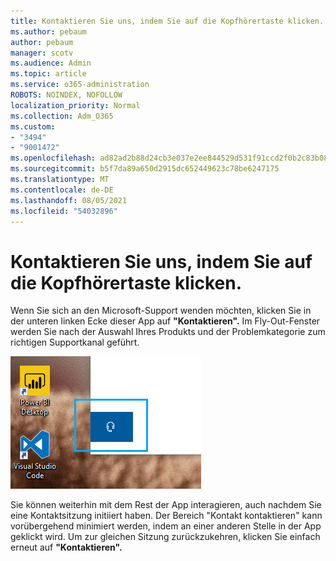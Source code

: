```yaml
---
title: Kontaktieren Sie uns, indem Sie auf die Kopfhörertaste klicken.
ms.author: pebaum
author: pebaum
manager: scotv
ms.audience: Admin
ms.topic: article
ms.service: o365-administration
ROBOTS: NOINDEX, NOFOLLOW
localization_priority: Normal
ms.collection: Adm_O365
ms.custom:
- "3494"
- "9001472"
ms.openlocfilehash: ad82ad2b88d24cb3e037e2ee844529d531f91ccd2f0b2c83b08ead9df889cc0f
ms.sourcegitcommit: b5f7da89a650d2915dc652449623c78be6247175
ms.translationtype: MT
ms.contentlocale: de-DE
ms.lasthandoff: 08/05/2021
ms.locfileid: "54032896"
---
```

# <a name="contact-us-by-clicking-the-headphone-button"></a>Kontaktieren Sie uns, indem Sie auf die Kopfhörertaste klicken.

Wenn Sie sich an den Microsoft-Support wenden möchten, klicken Sie in der unteren linken Ecke dieser App auf **"Kontaktieren".** Im Fly-Out-Fenster werden Sie nach der Auswahl Ihres Produkts und der Problemkategorie zum richtigen Supportkanal geführt.

![Kontaktieren Sie uns, indem Sie auf das Kopfhörersymbol klicken.](media/contact-us-headphone-icon.png)

Sie können weiterhin mit dem Rest der App interagieren, auch nachdem Sie eine Kontaktsitzung initiiert haben. Der Bereich "Kontakt kontaktieren" kann vorübergehend minimiert werden, indem an einer anderen Stelle in der App geklickt wird. Um zur gleichen Sitzung zurückzukehren, klicken Sie einfach erneut auf **"Kontaktieren".**
